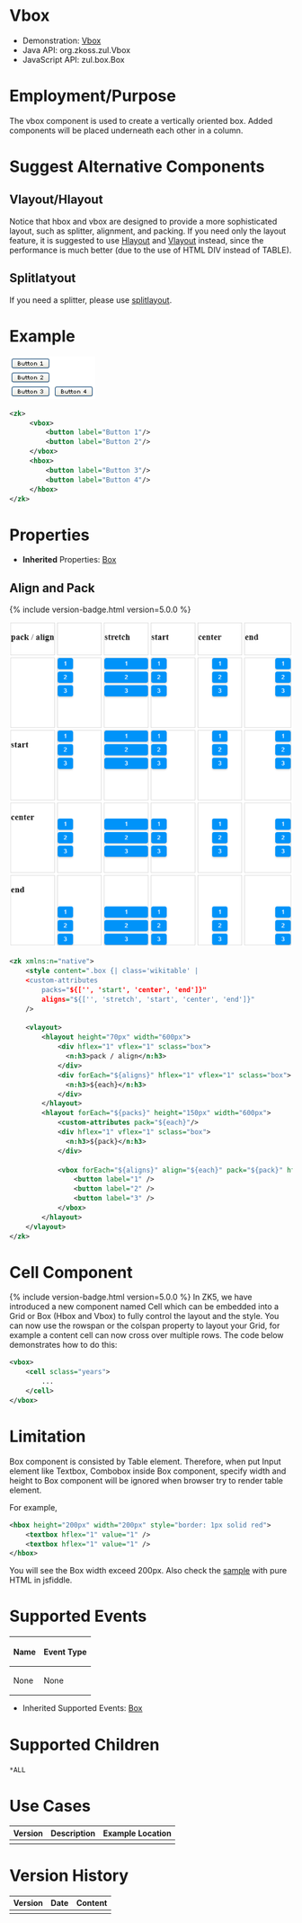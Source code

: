 

# Vbox

- Demonstration: [Vbox](http://www.zkoss.org/zkdemo/layout/box)
- Java API: <javadoc>org.zkoss.zul.Vbox</javadoc>
- JavaScript API: <javadoc directory="jsdoc">zul.box.Box</javadoc>


# Employment/Purpose

The vbox component is used to create a vertically oriented box. Added
components will be placed underneath each other in a column.

# Suggest Alternative Components

## Vlayout/Hlayout

Notice that hbox and vbox are designed to provide a more sophisticated
layout, such as splitter, alignment, and packing. If you need only the
layout feature, it is suggested to use [ Hlayout]({{site.baseurl}}/zk_component_ref/layouts/hlayout) and [ Vlayout]({{site.baseurl}}/zk_component_ref/layouts/vlayout) instead,
since the performance is much better (due to the use of HTML DIV instead
of TABLE).

## Splitlatyout

If you need a splitter, please use [ splitlayout](zk_component_ref/Layouts/Splitlayout).

# Example

![](/zk_component_ref/images/ZKComRef_Vbox_Simple_Example.PNG)

```xml
<zk>
     <vbox>
         <button label="Button 1"/>
         <button label="Button 2"/>
     </vbox>
     <hbox>
         <button label="Button 3"/>
         <button label="Button 4"/>
     </hbox>
</zk>
```

# Properties

- **Inherited** Properties: [ Box]({{site.baseurl}}/zk_component_ref/containers/box#Properties)

## Align and Pack

{% include version-badge.html version=5.0.0 %}

![](/zk_component_ref/images/ZKComRef_Vbox_Simple_Example_align_pack.PNG)

```xml
<zk xmlns:n="native">
    <style content=".box {| class='wikitable' | 
    <custom-attributes 
        packs="${['', 'start', 'center', 'end']}"
        aligns="${['', 'stretch', 'start', 'center', 'end']}"
    />

    <vlayout>
        <hlayout height="70px" width="600px">
            <div hflex="1" vflex="1" sclass="box">
              <n:h3>pack / align</n:h3>
            </div>
            <div forEach="${aligns}" hflex="1" vflex="1" sclass="box">
              <n:h3>${each}</n:h3>
            </div>
        </hlayout>
        <hlayout forEach="${packs}" height="150px" width="600px">
            <custom-attributes pack="${each}"/> 
            <div hflex="1" vflex="1" sclass="box">
              <n:h3>${pack}</n:h3>
            </div>
          
            <vbox forEach="${aligns}" align="${each}" pack="${pack}" hflex="1" vflex="1" sclass="box">
                <button label="1" />
                <button label="2" />
                <button label="3" />
            </vbox>
        </hlayout>
    </vlayout>
</zk>
```

# Cell Component

{% include version-badge.html version=5.0.0 %} In ZK5, we have introduced a new
component named Cell which can be embedded into a Grid or Box (Hbox and
Vbox) to fully control the layout and the style. You can now use the
rowspan or the colspan property to layout your Grid, for example a
content cell can now cross over multiple rows. The code below
demonstrates how to do this:

```xml
<vbox>
    <cell sclass="years">
        ...
    </cell>
</vbox>
```

# Limitation

Box component is consisted by Table element. Therefore, when put Input
element like Textbox, Combobox inside Box component, specify width and
height to Box component will be ignored when browser try to render table
element.

For example,

```xml
<hbox height="200px" width="200px" style="border: 1px solid red">
    <textbox hflex="1" value="1" />
    <textbox hflex="1" value="1" />
</hbox>
```

You will see the Box width exceed 200px. Also check the
[sample](http://jsfiddle.net/A5g9q/) with pure HTML in jsfiddle.

# Supported Events

<table>
<thead>
<tr class="header">
<th><center>
<p>Name</p>
</center></th>
<th><center>
<p>Event Type</p>
</center></th>
</tr>
</thead>
<tbody>
<tr class="odd">
<td><p>None</p></td>
<td><p>None</p></td>
</tr>
</tbody>
</table>

- Inherited Supported Events: [ Box]({{site.baseurl}}/zk_component_ref/containers/box#Supported_Events)

# Supported Children

`*ALL`

# Use Cases

| Version | Description | Example Location |
|---------|-------------|------------------|
|         |             |                  |

# Version History



| Version | Date | Content |
|---------|------|---------|
|         |      |         |



